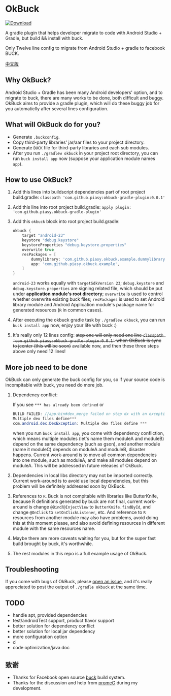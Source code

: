 # OkBuck
[ ![Download](https://api.bintray.com/packages/piasy/maven/OkBuck/images/download.svg) ](https://bintray.com/piasy/maven/OkBuck/_latestVersion)

A gradle plugin that helps developer migrate to code with Android Studio + Gradle, but build &amp;&amp; install with buck.
 	
Only Twelve line config to migrate from Android Studio + gradle to facebook BUCK.

[中文版](README-zh.md)

## Why OkBuck?
Android Studio + Gradle has been many Android developers' option, and to migrate to buck, there are many works to be done, both difficult and buggy. OkBuck aims to provide a gradle plugin, which will do these buggy job for you automaticlly after several lines configuration.

## What will OkBuck do for you?
+  Generate `.buckconfig`.
+  Copy third-party libraries' jar/aar files to your project directory.
+  Generate `BUCK` file for third-party libraries and each sub modules.
+  After you run `./gradlew okbuck` in your project root directory, you can run `buck install app` now (suppose your application module names `app`).

## How to use OkBuck?
1. Add this lines into buildscript dependencies part of root project build.gradle: `classpath 'com.github.piasy:okbuck-gradle-plugin:0.0.1'`

2. Add this line into root project build.gradle: `apply plugin: 'com.github.piasy.okbuck-gradle-plugin'`

3. Add this `okbuck` block into root project build.gradle:
    
    ```gradle
    okbuck {
        target "android-23"
        keystore "debug.keystore"
        keystoreProperties "debug.keystore.properties"
        overwrite true
        resPackages = [
            dummylibrary: 'com.github.piasy.okbuck.example.dummylibrary',
            app: 'com.github.piasy.okbuck.example',
        ]
    }
    ```

    `android-23` works equally with `targetSdkVersion 23`; `debug.keystore` and `debug.keystore.properties` are signing related file, which should be put under **application module's root directory**; `overwrite` is used to control whether overwrite existing buck files; `resPackages` is used to set Android library module and Android Application module's package name for generated resources (`R` in common cases).
    
4. After executing the okbuck gradle task by `./gradlew okbuck`, you can run `buck install app` now, enjoy your life with buck :)

5. It's really only 12 lines config: ~~step one will only need one line `classpath 'com.github.piasy:okbuck-gradle-plugin:0.0.1'` when OkBuck is sync to jcenter (this will be soon)~~ available now, and then these three steps above only need 12 lines!

## More job need to be done
OkBuck can only generate the buck config for you, so if your source code is incompitable with buck, you need do more job.

1. Dependency conflict:

    If you see `*** has already been defined` or
    
    ```java
    BUILD FAILED: //app:bin#dex_merge failed on step dx with an exception:
    Multiple dex files define***
    com.android.dex.DexException: Multiple dex files define ***
    ```
    
    when you run `buck install app`, you come with dependency confliction, which means multiple modules (let's name them moduleA and moduleB) depend on the same dependency (such as gson), and another module (name it moduleC) depends on moduleA and moduleB, disaster happens. Current work-around is to move all common dependencies into one module, such as moduleA, and make all modules depend on moduleA. This will be addressed in future releases of OkBuck.

2. Dependencies in local libs directory may not be imported correctly. Current work-around is to avoid use local dependencies, but this problem will be definitely addressed soon by OkBuck.
    
3. References to `R`. Buck is not compitable with libraries like ButterKnife, because R definitions generated by buck are not final, current work-around is change `@Bind`/`@InjectView` to `ButterKnife.findById`, and change `@OnClick` to `setOnClickListener`, etc. And reference to `R` resources from another module may also have problems, avoid doing this at this moment please, and also avoid defining resources in different module with the same resources name.

4. Maybe there are more caveats waiting for you, but for the super fast build brought by buck, it's worthwhile.

5. The rest modules in this repo is a full example usage of OkBuck.

## Troubleshooting
If you come with bugs of OkBuck, please [open an issue](https://github.com/Piasy/OkBuck/issues/new), and it's really appreciated to post the output of `./gradle okbuck` at the same time.

## TODO
+  handle apt, provided dependencies
+  test/androidTest support, product flavor support
+  better solution for dependency conflict
+  better solution for local jar dependency
+  more configuration option
+  ci
+  code optimization/java doc

## 致谢
+  Thanks for Facebook open source [buck](https://github.com/facebook/buck) build system.
+  Thanks for the discussion and help from [promeG](https://github.com/promeG/) during my development.
